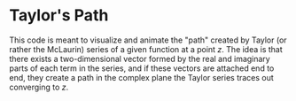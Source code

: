 # Taylor's Path

This code is meant to visualize and animate the "path" created by Taylor (or rather the McLaurin) series of a given function at a point _z_.  The idea is that there exists a two-dimensional vector formed by the real and imaginary parts of each term in the series, and if these vectors are attached end to end, they create a path in the complex plane the Taylor series traces out converging to _z_.
